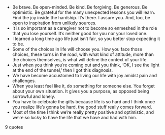  - Be brave. Be open-minded. Be kind. Be forgiving. Be generous. Be optimistic. Be grateful for the many unexpected lessons you will learn. Find the joy inside the hardship. It’s there. I assure you. And, too, be open to inspiration from unlikely sources.
 - It is so important as a caregiver not to become so enmeshed in the role that you lose yourself. It’s neither good for you nor your loved one.
 - I learned a long time ago life just isn’t fair, so you better stop expecting it to be.
 - Some of the choices in life will choose you. How you face those choices, these turns in the road, with what kind of attitude, more than the choices themselves, is what will define the context of your life.
 - Just when you think you’re coming out and you think, ‘OK, I see the light at the end of the tunnel,’ then I got this diagnosis.
 - We have become accustomed to living our life with joy amidst pain and challenges.
 - When you least feel like it, do something for someone else. You forget about your own situation. It gives you a purpose, as opposed being sorrowful and lonely.
 - You have to celebrate the gifts because life is so hard and I think once you realize life’s gonna be hard, the good stuff really comes forward.
 - Most of the time I think we’re really pretty positive and optimistic, and we’re so lucky to have the life that we have and had with him.

9 quotes